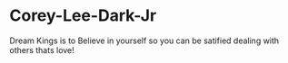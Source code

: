 # Corey-Lee-Dark-Jr
Dream Kings is to Believe in yourself so you can be satified dealing with others thats love!

